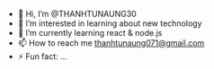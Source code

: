 - 👋 Hi, I’m @THANHTUNAUNG30
- 👀 I’m interested in learning about new technology
- 🌱 I’m currently learning react & node.js
- 📫 How to reach me thanhtunaung071@gmail.com
- ⚡ Fun fact: ...

<!---
THANHTUNAUNG30/THANHTUNAUNG30 is a ✨ special ✨ repository because its `README.md` (this file) appears on your GitHub profile.
You can click the Preview link to take a look at your changes.
--->
